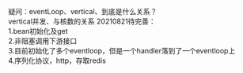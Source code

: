疑问：eventLoop、vertical、到底是什么关系？  
vertical并发、与核数的关系
20210821待完善：  
1.bean初始化及get  
2.非阻塞调用下游接口  
3.目前初始化了多个eventloop，但是一个handler落到了一个eventloop上  
4.序列化协议，http，存取redis  